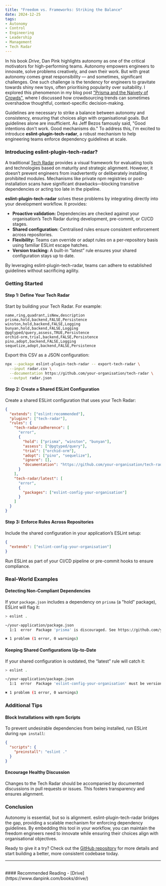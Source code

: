 ```yaml
---
title: "Freedom vs. Frameworks: Striking the Balance"
date: 2024-12-25
tags:
- Autonomy
- Control
- Engineering
- Leadership
- Management
- Tech Radar
---
```

In his book *Drive*, Dan Pink highlights autonomy as one of the critical motivators for high-performing teams. Autonomy empowers engineers to innovate, solve problems creatively, and own their work. But with great autonomy comes great responsibility — and sometimes, significant challenges. One such challenge is the tendency for engineers to gravitate towards shiny new toys, often prioritising popularity over suitability. I explored this phenomenon in my blog post ["Prisma and the Naivety of Crowds"](https://www.stephen-cresswell.com/2024/04/17/prisma-and-the-naivety-of-crowds.html), where I discussed how crowdsourcing trends can sometimes overshadow thoughtful, context-specific decision-making.

Guidelines are necessary to strike a balance between autonomy and consistency, ensuring that choices align with organisational goals. But guidelines alone are insufficient. As Jeff Bezos famously said, "Good intentions don't work. Good mechanisms do." To address this, I'm excited to introduce **eslint-plugin-tech-radar**, a robust mechanism to help engineering teams enforce dependency guidelines at scale.

### Introducing eslint-plugin-tech-radar?

A traditional [Tech Radar](https://www.thoughtworks.com/radar/byor) provides a visual framework for evaluating tools and technologies based on maturity and strategic alignment. However, it doesn’t prevent engineers from inadvertently or deliberately installing prohibited modules. Mechanisms like private npm registries or post-installation scans have significant drawbacks—blocking transitive dependencies or acting too late in the pipeline.

**eslint-plugin-tech-radar** solves these problems by integrating directly into your development workflow. It provides:

- **Proactive validation:** Dependencies are checked against your organisation’s Tech Radar during development, pre-commit, or CI/CD stages.
- **Shared configuration:** Centralised rules ensure consistent enforcement across repositories.
- **Flexibility:** Teams can override or adapt rules on a per-repository basis using familiar ESLint escape hatches.
- **Version tracking:** A built-in “latest” rule ensures your shared configuration stays up to date.

By leveraging eslint-plugin-tech-radar, teams can adhere to established guidelines without sacrificing agility.

### Getting Started

#### Step 1: Define Your Tech Radar

Start by building your Tech Radar. For example:

```csv
name,ring,quadrant,isNew,description
prisma,hold,backend,FALSE,Persistence
winston,hold,backend,FALSE,Logging
bunyan,hold,backend,FALSE,Logging
@pgtyped/query,assess,TRUE,Persistence
orchid-orm,trial,backend,FALSE,Persistence
pino,adopt,backend,FALSE,Logging
sequelize,adopt,backend,FALSE,Persistence
```

Export this CSV as a JSON configuration:

```bash
npx --package eslint-plugin-tech-radar -- export-tech-radar \
  --input radar.csv \
  --documentation https://github.com/your-organisation/tech-radar \
  --output radar.json
```

#### Step 2: Create a Shared ESLint Configuration

Create a shared ESLint configuration that uses your Tech Radar:

```json
{
  "extends": ["eslint:recommended"],
  "plugins": ["tech-radar"],
  "rules": {
    "tech-radar/adherence": [
      "error",
      {
        "hold": ["prisma", "winston", "bunyan"],
        "assess": ["@pgtyped/query"],
        "trial": ["orchid-orm"],
        "adopt": ["pino", "sequelize"],
        "ignore": [],
        "documentation": "https://github.com/your-organisation/tech-radar"
      }
    ],
    "tech-radar/latest": [
      "error",
      {
        "packages": ["eslint-config-your-organisation"]
      }
    ]
  }
}
```

#### Step 3: Enforce Rules Across Repositories

Include the shared configuration in your application’s ESLint setup:

```json
{
  "extends": ["eslint-config-your-organisation"]
}
```

Run ESLint as part of your CI/CD pipeline or pre-commit hooks to ensure compliance.

### Real-World Examples

#### Detecting Non-Compliant Dependencies

If your `package.json` includes a dependency on `prisma` (a "hold" package), ESLint will flag it:

```bash
> eslint .

~/your-application/package.json
  1:1  error  Package 'prisma' is discouraged. See https://github.com/your-organisation/tech-radar for more details  tech-radar/adherence

✖ 1 problem (1 error, 0 warnings)
```

#### Keeping Shared Configurations Up-to-Date

If your shared configuration is outdated, the “latest” rule will catch it:

```bash
> eslint .

~/your-application/package.json
  1:1  error  Package 'eslint-config-your-organisation' must be version 1.0.2.  tech-radar/latest

✖ 1 problem (1 error, 0 warnings)
```

### Additional Tips

#### Block Installations with npm Scripts

To prevent undesirable dependencies from being installed, run ESLint during `npm install`:

```json
{
  "scripts": {
    "preinstall": "eslint ."
  }
}
```

#### Encourage Healthy Discussion

Changes to the Tech Radar should be accompanied by documented discussions in pull requests or issues. This fosters transparency and ensures alignment.

### Conclusion

Autonomy is essential, but so is alignment. eslint-plugin-tech-radar bridges the gap, providing a scalable mechanism for enforcing dependency guidelines. By embedding this tool in your workflow, you can maintain the freedom engineers need to innovate while ensuring their choices align with organisational objectives.

Ready to give it a try? Check out the [GitHub repository](https://github.com/acuminous/eslint-plugin-tech-radar) for more details and start building a better, more consistent codebase today.

----
<br/>
#### Recommended Reading
- [Drive](https://www.danpink.com/books/drive/)
